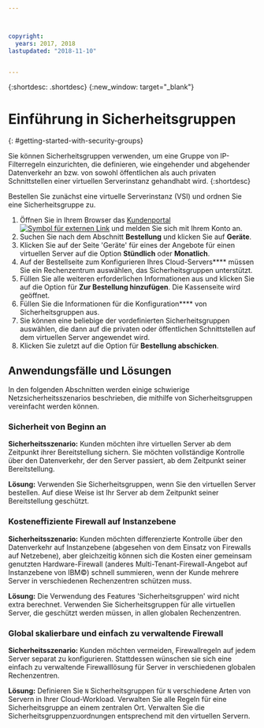 ```yaml
---



copyright:
  years: 2017, 2018
lastupdated: "2018-11-10"


---
```


{:shortdesc: .shortdesc}
{:new_window: target="_blank"}

# Einführung in Sicherheitsgruppen
{: #getting-started-with-security-groups}

Sie können Sicherheitsgruppen verwenden, um eine Gruppe von IP-Filterregeln einzurichten, die definieren, wie eingehender und abgehender Datenverkehr an bzw. von sowohl öffentlichen als auch privaten Schnittstellen einer virtuellen Serverinstanz gehandhabt wird.
{:shortdesc}

Bestellen Sie zunächst eine virtuelle Serverinstanz (VSI) und ordnen Sie eine Sicherheitsgruppe zu.
 
1. Öffnen Sie in Ihrem Browser das [Kundenportal ![Symbol für externen Link](../../icons/launch-glyph.svg "Symbol für externen Link")](https://control.softlayer.com/) und melden Sie sich mit Ihrem Konto an.
2. Suchen Sie nach dem Abschnitt **Bestellung** und klicken Sie auf **Geräte**.
3. Klicken Sie auf der Seite 'Geräte' für eines der Angebote für einen virtuellen Server auf die Option **Stündlich** oder **Monatlich**.
4. Auf der Bestellseite zum Konfigurieren Ihres Cloud-Servers**** müssen Sie ein Rechenzentrum auswählen, das Sicherheitsgruppen unterstützt.
5. Füllen Sie alle weiteren erforderlichen Informationen aus und klicken Sie auf die Option für **Zur Bestellung hinzufügen**. Die Kassenseite wird geöffnet.
6. Füllen Sie die Informationen für die Konfiguration**** von Sicherheitsgruppen aus.
7. Sie können eine beliebige der vordefinierten Sicherheitsgruppen auswählen, die dann auf die privaten oder öffentlichen Schnittstellen auf dem virtuellen Server angewendet wird.
8. Klicken Sie zuletzt auf die Option für **Bestellung abschicken**.

## Anwendungsfälle und Lösungen
In den folgenden Abschnitten werden einige schwierige Netzsicherheitsszenarios beschrieben, die mithilfe von Sicherheitsgruppen vereinfacht werden können.

### Sicherheit von Beginn an
**Sicherheitsszenario:** Kunden möchten ihre virtuellen Server ab dem Zeitpunkt ihrer Bereitstellung sichern. Sie möchten vollständige Kontrolle über den Datenverkehr, der den Server passiert, ab dem Zeitpunkt seiner Bereitstellung.

**Lösung:** Verwenden Sie Sicherheitsgruppen, wenn Sie den virtuellen Server bestellen. Auf diese Weise ist Ihr Server ab dem Zeitpunkt seiner Bereitstellung geschützt.

### Kosteneffiziente Firewall auf Instanzebene
**Sicherheitsszenario:** Kunden möchten differenzierte Kontrolle über den Datenverkehr auf Instanzebene (abgesehen von dem Einsatz von Firewalls auf Netzebene), aber gleichzeitig können sich die Kosten einer gemeinsam genutzten Hardware-Firewall (anderes Multi-Tenant-Firewall-Angebot auf Instanzebene von IBM©) schnell summieren, wenn der Kunde mehrere Server in verschiedenen Rechenzentren schützen muss. 

**Lösung:** Die Verwendung des Features 'Sicherheitsgruppen' wird nicht extra berechnet. Verwenden Sie Sicherheitsgruppen für alle virtuellen Server, die geschützt werden müssen, in allen globalen Rechenzentren.

### Global skalierbare und einfach zu verwaltende Firewall
**Sicherheitsszenario:** Kunden möchten vermeiden, Firewallregeln auf jedem Server separat zu konfigurieren. Stattdessen wünschen sie sich eine einfach zu verwaltende Firewalllösung für Server in verschiedenen globalen Rechenzentren.

**Lösung:** Definieren Sie `N` Sicherheitsgruppen für `N` verschiedene Arten von Servern in Ihrer Cloud-Workload. Verwalten Sie alle Regeln für eine Sicherheitsgruppe an einem zentralen Ort. Verwalten Sie die Sicherheitsgruppenzuordnungen entsprechend mit den virtuellen Servern.
